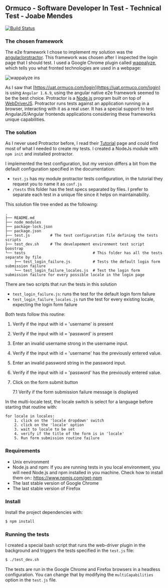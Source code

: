 
## Ormuco - Software Developer In Test - Technical Test - Joabe Mendes

[![Build Status](https://travis-ci.com/JoabMendes/joabe_mendes_QA.svg?token=YiXFcShY3q5wCAWymCUr&branch=master)](https://travis-ci.com/JoabMendes/joabe_mendes_QA)

### The chosen framework

The e2e framework I chose to implement my solution was the [angular/protractor](https://github.com/angular/protractor). This framework
was chosen after I inspected the login page that I should test. I used a Google Chrome plugin
called [wappalyze](www.wappalyzer.com), which tells you what fronted technologies are used in a webpage:

![wappalyze ins](https://i.imgur.com/cw81htS.png)

As I saw that [https://uat.ormuco.com/login](https://uat.ormuco.com/login) is using `Angular 1.6.9`, using the angular
native e2e framework seemed to be the best choice. Protractor is a [Node.js](http://nodejs.org/) program built on top 
of [WebDriverJS](https://github.com/SeleniumHQ/selenium/wiki/WebDriverJs). Protractor runs tests against an application 
running in a browser, interacting with it as a real user. It has a special support to test AngularJS/Angular frontends applications
considering these frameworks unique capabilities. 


### The solution

As I never used Protractor before, I read their [Tutorial](http://www.protractortest.org/#/tutorial) page and could find most of
what I needed to create my tests. I created a NodeJs module with `npm init` and installed protractor.

I implemented the test configuration, but my version differs a bit from the default configuration specified in the documentation:

- `test.js` has my module protractor tests configuration, in the tutorial they request you to name it as `conf.js`
- `/tests` this folder has the test specs separated by files. I prefer to separate each test in a unique file since it helps on maintainability.

This solution file tree ended as the following:
```
.
├── README.md
├── node_modules  
├── package-lock.json
├── package.json
├── test.js         # The test configuration file defining the tests scripts
├── test_dev.sh     # The developement environment test script boostrap
└── tests                              # This folder has all the tests separate by file         
    ├── test_login_failure.js          # Tests the default login form submission failure
    └── test_login_failure_locales.js  # Test the login form submission failure for every possible locale in the login page

```

There are two scripts that run the tests in this solution

- `test_login_failure.js`: runs the test for the default login form failure
- `test_login_failure_locales.js` run the test for every existing locale, expecting the login form failure

Both tests follow this routine:

1. Verify if the input with id = 'username' is present
2. Verify if the input with id = 'password' is present
3. Enter an invalid username strong in the username input.
4. Verify if the input with id = 'username' has the previously entered value.
5. Enter an invalid password string in the password input.
6. Verify if the input with id = 'password' has the previously entered value.
7. Click on the form submit button

    7.1 Verify if the form submission failure message is displayed
    
    
In the multi-locale test, the locale switch is select for a language before starting that routine with:

```
for locale in locales:
    1. click on the 'locale dropdown' switch
    2. click on the 'locale' option
    3. wait to locale to be set
    4. verify if the title of the form is in 'locale'
    5. Run form submission routine failure
```

### Requirements

- Unix environment
- Node.js and npm:
    If you are running tests in you local environment, you will need Node.js and npm installed in you machine.
    Check how to install them on:: https://www.npmjs.com/get-npm
- The last stable version of Google Chrome
- The last stable version of Firefox

### Install

Install the project dependencies with:
```sh
$ npm install
```

### Running the tests

I created a special bash script that runs the web-driver plugin in the background and triggers the tests specified
in the `test.js` file:

```bash
$ ./test_dev.sh
```

The tests are run in the Google Chrome and Firefox browsers in a headless configuration. You can change that by modifying the
`multiCapabilities` option in the `test.js` file.